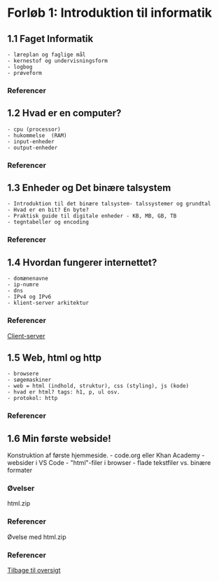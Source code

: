 # Forløb 1: Introduktion til informatik

## 1.1 Faget Informatik  
    - læreplan og faglige mål
    - kernestof og undervisningsform
    - logbog
    - prøveform
### Referencer

## 1.2 Hvad er en computer?
    - cpu (processor)
    - hukommelse  (RAM)
    - input-enheder
    - output-enheder  

### Referencer

## 1.3 Enheder og Det binære talsystem 
    - Introduktion til det binære talsystem- talssystemer og grundtal  
    - Hvad er en bit? En byte?
    - Praktisk guide til digitale enheder - KB, MB, GB, TB
    - tegntabeller og encoding  

### Referencer

## 1.4 Hvordan fungerer internettet?  
    - domænenavne  
    - ip-numre  
    - dns  
    - IPv4 og IPv6  
    - klient-server arkitektur  

### Referencer
[Client-server](https://pfj.slotshaven.it/2-digital-dannelse/2-klient-server-arkitektur)

## 1.5 Web, html og http  
    - browsere
    - søgemaskiner
    - web = html (indhold, struktur), css (styling), js (kode)
    - hvad er html? tags: h1, p, ul osv.
    - protokol: http

### Referencer

## 1.6 Min første webside! 
Konstruktion af første hjemmeside.
    - code.org eller Khan Academy
    - websider i VS Code 
    - "html"-filer i browser
    - flade tekstfiler vs. binære formater

### Øvelser
html.zip


### Referencer

Øvelse med html.zip


### Referencer

[Tilbage til oversigt](0-studieplan-hhx.md)